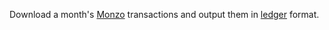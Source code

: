 Download a month's [Monzo](https://monzo.com) transactions and output them in [ledger](https://ledger-cli.org) format.
